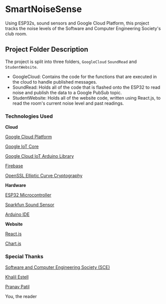 # SmartNoiseSense
Using ESP32s, sound sensors and Google Cloud Platform, this project tracks the noise levels of the Software and Computer Engineering Society's club room.

## Project Folder Description
The project is split into three folders, `GoogleCloud` `SoundRead` and `StudentWebsite`.
- GoogleCloud: Contains the code for the functions that are executed in the cloud to handle published messages.
- SoundRead: Holds all of the code that is flashed onto the ESP32 to read noise and publish the data to a Google PubSub topic.
- StudentWebsite: Holds all of the website code, written using React.js, to read the room's current noise level and past readings.

### Technologies Used
**Cloud**

[Google Cloud Platform](https://cloud.google.com/)

[Google IoT Core](https://cloud.google.com/iot-core/)

[Google Cloud IoT Arduino Library](https://github.com/GoogleCloudPlatform/google-cloud-iot-arduino)

[Firebase](https://firebase.google.com)

[OpenSSL Elliptic Curve Cryptography](https://wiki.openssl.org/index.php/Elliptic_Curve_Cryptography)

**Hardware**

[ESP32 Microcontroller](https://www.amazon.com/HiLetgo-ESP-WROOM-32-Development-Microcontroller-Integrated/dp/B0718T232Z)

[Sparkfun Sound Sensor](https://www.sparkfun.com/products/12642)

[Arduino IDE](https://www.arduino.cc/en/Main/Software)

**Website**

[React.js](https://reactjs.org/)

[Chart.js](https://www.chartjs.org/)

### Special Thanks

[Software and Computer Engineering Society (SCE)](http://sce.engr.sjsu.edu)

[Khalil Estell](https://github.com/kammce)

[Pranav Patil](https://github.com/pranavpatilsce)

You, the reader
